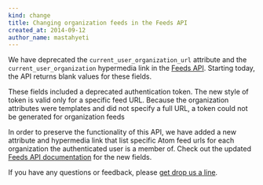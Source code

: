 ```yaml
---
kind: change
title: Changing organization feeds in the Feeds API
created_at: 2014-09-12
author_name: mastahyeti
---
```


We have deprecated the `current_user_organization_url` attribute and the
`current_user_organization` hypermedia link in the [Feeds API][docs]. Starting
today, the API returns blank values for these fields.

These fields included a deprecated authentication token. The new style of token
is valid only for a specific feed URL. Because the organization attributes were
templates and did not specify a full URL, a token could not be generated for
organization feeds

In order to preserve the functionality of this API, we have added a new
attribute and hypermedia link that list specific Atom feed urls for each
organization the authenticated user is a member of. Check out the updated
[Feeds API documentation][docs] for the new fields.

If you have any questions or feedback, please [get drop us a line][contact].

[docs]: /v3/activity/feeds/
[contact]: https://github.com/contact?form[subject]=Removing+organization+feeds+from+the+feeds+API
